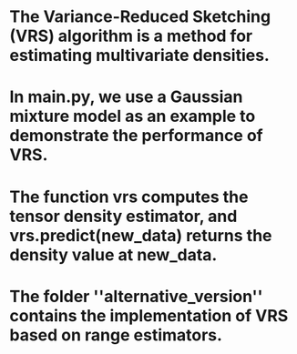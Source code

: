 # The Variance-Reduced Sketching (VRS) algorithm is a method for estimating multivariate densities.

# In main.py, we use a Gaussian mixture model as an example to demonstrate the performance of VRS. 
# The function vrs computes the tensor density estimator, and vrs.predict(new_data) returns the density value at new_data. 

# The folder ''alternative_version'' contains the implementation of VRS based on range estimators.
